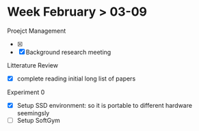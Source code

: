 # Week February > 03-09

Proejct Management

- [x]  
- [x]  Background research meeting

Litterature Review

- [x]  complete reading initial long list of papers

Experiment 0

- [x]  Setup SSD environment: so it is portable to different hardware seemingsly
- [ ]  Setup SoftGym